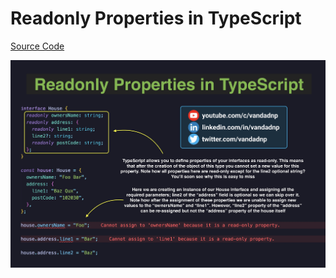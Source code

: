 # Readonly Properties in TypeScript

[Source Code](../source/readonly-properties-in-typescript.ts)

![](../images/readonly-properties-in-typescript.jpg)
